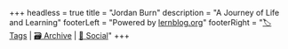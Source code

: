 +++
headless = true
title = "Jordan Burn"
description = "A Journey of Life and Learning"
footerLeft = "Powered by [lernblog.org](https://www.lernblog.org)"
footerRight = "[🏷️ Tags](/tags/) | [🗃️ Archive](/posts/) | [📣 Social](https://www.lernblog.org)"
+++
